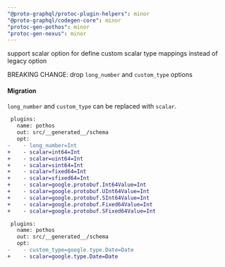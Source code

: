 ```yaml
---
"@proto-graphql/protoc-plugin-helpers": minor
"@proto-graphql/codegen-core": minor
"protoc-gen-pothos": minor
"protoc-gen-nexus": minor
---
```


support scalar option for define custom scalar type mappings instead of legacy option

BREAKING CHANGE: drop `long_number` and `custom_type` options

#### Migration

`long_number` and `custom_type` can be replaced with `scalar`.

```patch
 plugins:
   name: pothos
   out: src/__generated__/schema
   opt:
-    - long_number=Int
+    - scalar=int64=Int
+    - scalar=uint64=Int
+    - scalar=sint64=Int
+    - scalar=fixed64=Int
+    - scalar=sfixed64=Int
+    - scalar=google.protobuf.Int64Value=Int
+    - scalar=google.protobuf.UInt64Value=Int
+    - scalar=google.protobuf.SInt64Value=Int
+    - scalar=google.protobuf.Fixed64Value=Int
+    - scalar=google.protobuf.SFixed64Value=Int
```

```patch
 plugins:
   name: pothos
   out: src/__generated__/schema
   opt:
-    - custom_type=google.type.Date=Date
+    - scalar=google.type.Date=Date
```
